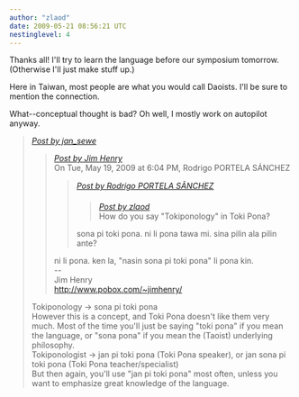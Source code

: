 ```yaml
---
author: "zlaod"
date: 2009-05-21 08:56:21 UTC
nestinglevel: 4
---
```

Thanks all! I'll try to learn the language before our symposium tomorrow. (Otherwise I'll just make stuff up.)  
  
Here in Taiwan, most people are what you would call Daoists. I'll be sure to mention the connection.  
  
What--conceptual thought is bad? Oh well, I mostly work on autopilot anyway.  

> [_Post by jan\_sewe_](/dfSzHfoL/how-to-say-tokiponology#post4)  
> 
> > [_Post by Jim Henry_](/dfSzHfoL/how-to-say-tokiponology#post3)  
> > On Tue, May 19, 2009 at 6:04 PM, Rodrigo PORTELA SÁNCHEZ  
> > 
> > > [_Post by Rodrigo PORTELA SÃNCHEZ_](/dfSzHfoL/how-to-say-tokiponology#post2)  
> > > 
> > > > [_Post by zlaod_](/dfSzHfoL/how-to-say-tokiponology#post1)  
> > > > How do you say "Tokiponology" in Toki Pona?  
> > > > 
> > > 
> > > sona pi toki pona. ni li pona tawa mi. sina pilin ala pilin ante?  
> > > 
> > 
> > ni li pona. ken la, "nasin sona pi toki pona" li pona kin.  
> > \--  
> > Jim Henry  
> > http://www.pobox.com/~jimhenry/  
> > 
> 
> Tokiponology -> sona pi toki pona  
> However this is a concept, and Toki Pona doesn't like them very much. Most of the time you'll just be saying "toki pona" if you mean the language, or "sona pona" if you mean the (Taoist) underlying philosophy.  
> Tokiponologist -> jan pi toki pona (Toki Pona speaker), or jan sona pi toki pona (Toki Pona teacher/specialist)  
> But then again, you'll use "jan pi toki pona" most often, unless you want to emphasize great knowledge of the language.  
>